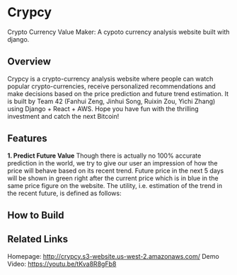 # Crypcy
Crypto Currency Value Maker: A cypoto currency analysis website built with django.

<!--
Crypcy readme:
1. introduction of the whole project
2. framework: django(backend) + react(frontend) + AWS(deployment)
3. functionalities (brief, only advance function here)
  * 1) basic functions: select, sort, insert, etc
  2) advance functions: price prediction, customized recommendations
4. related links: website, demo video, 
  team member
-->

## Overview
Crypcy is a crypto-currency analysis website where people can watch popular crypto-currencies, receive personalized recommendations and make decisions based on the price prediction and future trend estimation. It is built by Team 42 (Fanhui Zeng, Jinhui Song, Ruixin Zou, Yichi Zhang) using Django + React + AWS. Hope you have fun with the thrilling investment and catch the next Bitcoin!

## Features
__1. Predict Future Value__
Though there is actually no 100% accurate prediction in the world, we try to give our user an impression of how the price will behave based on its recent trend. Future price in the next 5 days will be shown in green right after the current price which is in blue in the same price figure on the website. The utility, i.e. estimation of the trend in the recent future, is defined as follows:



## How to Build

## Related Links
Homepage: http://crypcy.s3-website.us-west-2.amazonaws.com/
Demo Video: https://youtu.be/tKva8R8gFb8
